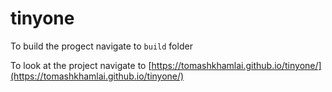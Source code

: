 # tinyone
To build the progect navigate to `build` folder

To look at the project navigate to [https://tomashkhamlai.github.io/tinyone/](https://tomashkhamlai.github.io/tinyone/)

